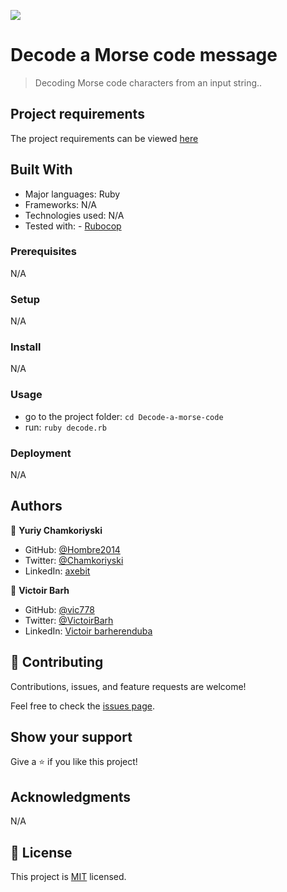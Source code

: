 ![](https://img.shields.io/badge/Microverse-blueviolet)

# Decode a Morse code message

> Decoding Morse code characters from an input string..

## Project requirements

The project requirements can be viewed [here](https://github.com/microverseinc/curriculum-ruby/blob/main/simple-ruby/morse_code.md)

## Built With

- Major languages: Ruby
- Frameworks: N/A
- Technologies used: N/A
- Tested with: - [Rubocop](https://rubocop.org/)

### Prerequisites

N/A

### Setup

N/A

### Install

N/A

### Usage

- go to the project folder: `cd Decode-a-morse-code`
- run: `ruby decode.rb`

### Deployment

N/A

## Authors

👤 **Yuriy Chamkoriyski**

- GitHub: [@Hombre2014](https://github.com/Hombre2014)
- Twitter: [@Chamkoriyski](https://twitter.com/Chamkoriyski)
- LinkedIn: [axebit](https://linkedin.com/in/axebit)

👤 **Victoir Barh**

- GitHub: [@vic778](https://github.com/vic778)
- Twitter: [@VictoirBarh](https://twitter.com/VictoirBarh)
- LinkedIn: [Victoir barherenduba](https://www.linkedin.com/in/victor-emmanuel-barh-a93900200/)

## 🤝 Contributing

Contributions, issues, and feature requests are welcome!

Feel free to check the [issues page](https://github.com/Hombre2014/Decode-a-morse-code).

## Show your support

Give a ⭐️ if you like this project!

## Acknowledgments

N/A

## 📝 License

This project is [MIT](./license.md) licensed.